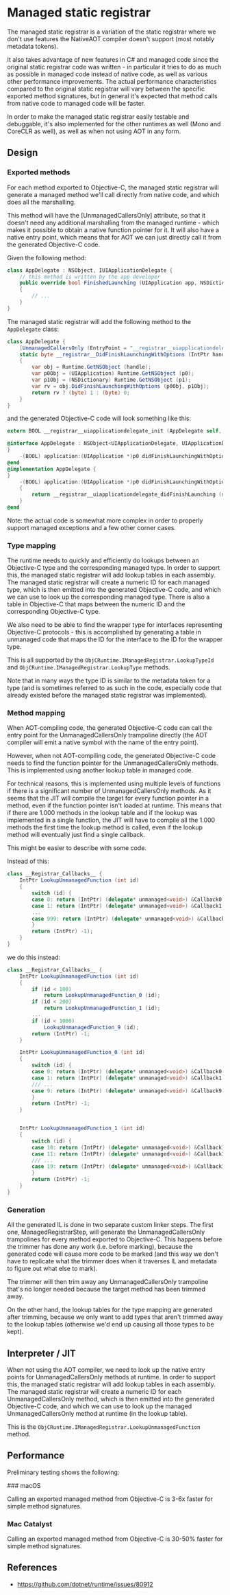 # Managed static registrar

The managed static registrar is a variation of the static registrar where we
don't use features the NativeAOT compiler doesn't support (most notably
metadata tokens).

It also takes advantage of new features in C# and managed code since the
original static registrar code was written - in particular it tries to do as
much as possible in managed code instead of native code, as well as various
other performance improvements. The actual performance characteristics
compared to the original static registrar will vary between the specific
exported method signatures, but in general it's expected that method calls
from native code to managed code will be faster.

In order to make the managed static registrar easily testable and debuggable,
it's also implemented for the other runtimes as well (Mono and CoreCLR as
well), as well as when not using AOT in any form.

## Design

### Exported methods

For each method exported to Objective-C, the managed static registrar will
generate a managed method we'll call directly from native code, and which does
all the marshalling.

This method will have the [UnmanagedCallersOnly] attribute, so that it doesn't
need any additional marshalling from the managed runtime - which makes it
possible to obtain a native function pointer for it. It will also have a
native entry point, which means that for AOT we can just directly call it from
the generated Objective-C code.

Given the following method:

```csharp
class AppDelegate : NSObject, IUIApplicationDelegate {
    // this method is written by the app developer
    public override bool FinishedLaunching (UIApplication app, NSDictionary options)
    {
        // ...
    }
}
```

The managed static registrar will add the following method to the `AppDelegate` class:

```csharp
class AppDelegate {
    [UnmanagedCallersOnly (EntryPoint = "__registrar__uiapplicationdelegate_didFinishLaunching")]
    static byte __registrar__DidFinishLaunchingWithOptions (IntPtr handle, IntPtr selector, IntPtr p0, IntPtr p1)
    {
        var obj = Runtime.GetNSObject (handle);
        var p0Obj = (UIApplication) Runtime.GetNSObject (p0);
        var p1Obj = (NSDictionary) Runtime.GetNSObject (p1);
        var rv = obj.DidFinishLaunchingWithOptions (p0Obj, p1Obj);
        return rv ? (byte) 1 : (byte) 0;
    }
}
```

and the generated Objective-C code will look something like this:

```objective-c
extern BOOL __registrar__uiapplicationdelegate_init (AppDelegate self, SEL _cmd, UIApplication* p0, NSDictionary* p1);

@interface AppDelegate : NSObject<UIApplicationDelegate, UIApplicationDelegate> {
}
    -(BOOL) application:(UIApplication *)p0 didFinishLaunchingWithOptions:(NSDictionary *)p1;
@end
@implementation AppDelegate {
}
    -(BOOL) application:(UIApplication *)p0 didFinishLaunchingWithOptions:(NSDictionary *)p1
    {
        return __registrar__uiapplicationdelegate_didFinishLaunching (self, _cmd, p0, p1);
    }
@end
```

Note: the actual code is somewhat more complex in order to properly support
managed exceptions and a few other corner cases.

### Type mapping

The runtime needs to quickly and efficiently do lookups between an Objective-C
type and the corresponding managed type. In order to support this, the managed
static registrar will add lookup tables in each assembly. The managed static
registrar will create a numeric ID for each managed type, which is then
emitted into the generated Objective-C code, and which we can use to look up
the corresponding managed type. There is also a table in Objective-C that maps
between the numeric ID and the corresponding Objective-C type.

We also need to be able to find the wrapper type for interfaces representing
Objective-C protocols - this is accomplished by generating a table in
unmanaged code that maps the ID for the interface to the ID for the wrapper
type.

This is all supported by the `ObjCRuntime.IManagedRegistrar.LookupTypeId` and
`ObjCRuntime.IManagedRegistrar.LookupType` methods.

Note that in many ways the type ID is similar to the metadata token for a type
(and is sometimes referred to as such in the code, especially code that
already existed before the managed static registrar was implemented).

### Method mapping

When AOT-compiling code, the generated Objective-C code can call the entry
point for the UnmanagedCallersOnly trampoline directly (the AOT compiler will
emit a native symbol with the name of the entry point).

However, when not AOT-compiling code, the generated Objective-C code needs to
find the function pointer for the UnmanagedCallersOnly methods. This is
implemented using another lookup table in managed code.

For technical reasons, this is implemented using multiple levels of functions if
there is a significant number of UnmanagedCallersOnly methods. As it seems
that the JIT will compile the target for every function pointer in a method,
even if the function pointer isn't loaded at runtime. This means that if
there are 1.000 methods in the lookup table and if the lookup was
implemented in a single function, the JIT will have to compile all
the 1.000 methods the first time the lookup method is called, even 
if the lookup method will eventually just find a single callback.

This might be easier to describe with some code.

Instead of this:

```csharp
class __Registrar_Callbacks__ {
    IntPtr LookupUnmanagedFunction (int id)
    {
        switch (id) {
        case 0: return (IntPtr) (delegate* unmanaged<void>) &Callback0;
        case 1: return (IntPtr) (delegate* unmanaged<void>) &Callback1;
        ...
        case 999: return (IntPtr) (delegate* unmanaged<void>) &Callback999;
        }
        return (IntPtr) -1);
    }
}
```

we do this instead:

```csharp
class __Registrar_Callbacks__ {
    IntPtr LookupUnmanagedFunction (int id)
    {
        if (id < 100)
            return LookupUnmanagedFunction_0 (id);
        if (id < 200)
            return LookupUnmanagedFunction_1 (id);
        ...
        if (id < 1000)
            LookupUnmanagedFunction_9 (id);
        return (IntPtr) -1;
    }

    IntPtr LookupUnmanagedFunction_0 (int id)
    {
        switch (id) {
        case 0: return (IntPtr) (delegate* unmanaged<void>) &Callback0;
        case 1: return (IntPtr) (delegate* unmanaged<void>) &Callback1;
        /// ...
        case 9: return (IntPtr) (delegate* unmanaged<void>) &Callback9;
        }
        return (IntPtr) -1;
    }


    IntPtr LookupUnmanagedFunction_1 (int id)
    {
        switch (id) {
        case 10: return (IntPtr) (delegate* unmanaged<void>) &Callback10;
        case 11: return (IntPtr) (delegate* unmanaged<void>) &Callback11;
        /// ...
        case 19: return (IntPtr) (delegate* unmanaged<void>) &Callback19;
        }
        return (IntPtr) -1;
    }
}
```


### Generation

All the generated IL is done in two separate custom linker steps. The first
one, ManagedRegistrarStep, will generate the UnmanagedCallersOnly trampolines
for every method exported to Objective-C. This happens before the trimmer has
done any work (i.e. before marking), because the generated code will cause
more code to be marked (and this way we don't have to replicate what the
trimmer does when it traverses IL and metadata to figure out what else to
mark).

The trimmer will then trim away any UnmanagedCallersOnly trampoline that's no
longer needed because the target method has been trimmed away.

On the other hand, the lookup tables for the type mapping are generated after
trimming, because we only want to add types that aren't trimmed away to the
lookup tables (otherwise we'd end up causing all those types to be kept).

## Interpreter / JIT

When not using the AOT compiler, we need to look up the native entry points
for UnmanagedCallersOnly methods at runtime. In order to support this, the
managed static registrar will add lookup tables in each assembly. The managed
static registrar will create a numeric ID for each UnmanagedCallersOnly
method, which is then emitted into the generated Objective-C code, and which
we can use to look up the managed UnmanagedCallersOnly method at runtime (in
the lookup table).

This is the `ObjCRuntime.IManagedRegistrar.LookupUnmanagedFunction` method.

## Performance

Preliminary testing shows the following:

### macOS

Calling an exported managed method from Objective-C is 3-6x faster for simple method signatures.

### Mac Catalyst

Calling an exported managed method from Objective-C is 30-50% faster for simple method signatures.

## References

* https://github.com/dotnet/runtime/issues/80912
